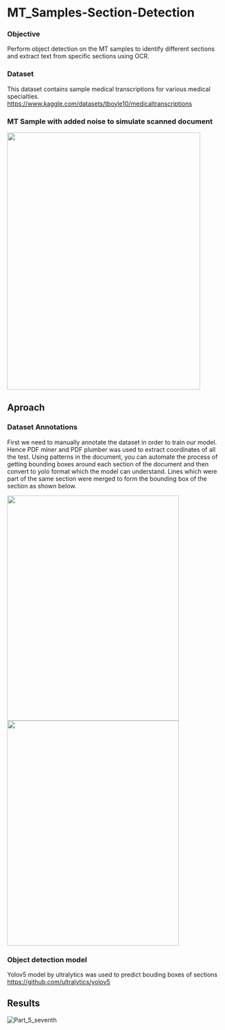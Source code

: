 # MT_Samples-Section-Detection

### Objective 

Perform object detection on the MT samples to identify different sections and extract text from specific sections using OCR.

### Dataset

This dataset contains sample medical transcriptions for various medical specialties.
https://www.kaggle.com/datasets/tboyle10/medicaltranscriptions

### MT Sample with added noise to simulate scanned document
<img src="https://user-images.githubusercontent.com/85446106/197342932-0c10485d-0b80-4af0-9eea-6eaa239ea453.PNG" width="450" height="600">

## Aproach

### Dataset Annotations

First we need to manually annotate the dataset in order to train our model. Hence PDF miner and PDF plumber was used to extract coordinates of all the test. Using patterns in the document, you can automate the process of getting bounding boxes around each section of the document and then convert to yolo format which the model can understand. Lines which were part of the same section were merged to form the bounding box of the section as shown below.

<img src="https://user-images.githubusercontent.com/85446106/197360641-b16e6998-02d0-4a56-8424-6e3a278ea7f7.PNG" width="400" height="525"> <img src="https://user-images.githubusercontent.com/85446106/197360953-20f618dc-477f-4b30-aa09-3cd46addcd11.PNG" width="400" height="525">

### Object detection model

Yolov5 model by ultralytics was used to predict bouding boxes of sections
https://github.com/ultralytics/yolov5

## Results
![Part_5_seventh](https://user-images.githubusercontent.com/85446106/197361365-62de2a7e-3bf0-46d8-8c84-bfef72837710.PNG)




